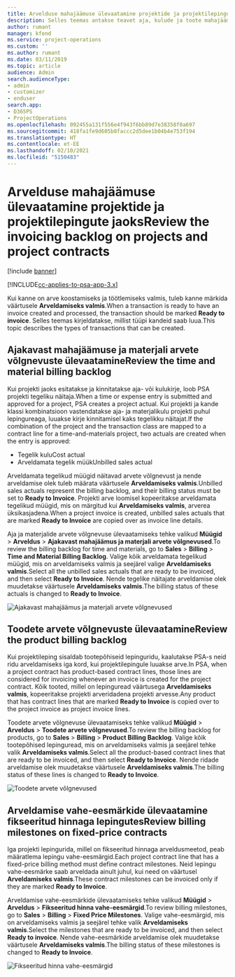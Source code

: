 ```yaml
---
title: Arvelduse mahajäämuse ülevaatamine projektide ja projektilepingute jaoks
description: Selles teemas antakse teavet aja, kulude ja toote mahajäämuste ülevaatamise ning selle kohta, kuidas neid arveldusvalmiks märkida.
author: rumant
manager: kfend
ms.service: project-operations
ms.custom: ''
ms.author: rumant
ms.date: 03/11/2019
ms.topic: article
audience: Admin
search.audienceType:
- admin
- customizer
- enduser
search.app:
- D365PS
- ProjectOperations
ms.openlocfilehash: 092455a131f556e4f943f6bb89d7e38358f0a697
ms.sourcegitcommit: 418fa1fe9d605b8faccc2d5dee1b04b4e753f194
ms.translationtype: HT
ms.contentlocale: et-EE
ms.lasthandoff: 02/10/2021
ms.locfileid: "5150483"
---
```

# <a name="review-the-invoicing-backlog-on-projects-and-project-contracts"></a><span data-ttu-id="b73e9-103">Arvelduse mahajäämuse ülevaatamine projektide ja projektilepingute jaoks</span><span class="sxs-lookup"><span data-stu-id="b73e9-103">Review the invoicing backlog on projects and project contracts</span></span>

[!include [banner](../includes/psa-now-project-operations.md)]

[!INCLUDE[cc-applies-to-psa-app-3.x](../includes/cc-applies-to-psa-app-3x.md)]

<span data-ttu-id="b73e9-104">Kui kanne on arve koostamiseks ja töötlemiseks valmis, tuleb kanne märkida väärtusele **Arveldamiseks valmis**.</span><span class="sxs-lookup"><span data-stu-id="b73e9-104">When a transaction is ready to have an invoice created and processed, the transaction should be marked **Ready to invoice**.</span></span> <span data-ttu-id="b73e9-105">Selles teemas kirjeldatakse, millist tüüpi kandeid saab luua.</span><span class="sxs-lookup"><span data-stu-id="b73e9-105">This topic describes the types of transactions that can be created.</span></span>

## <a name="review-the-time-and-material-billing-backlog"></a><span data-ttu-id="b73e9-106">Ajakavast mahajäämuse ja materjali arvete võlgnevuste ülevaatamine</span><span class="sxs-lookup"><span data-stu-id="b73e9-106">Review the time and material billing backlog</span></span>

<span data-ttu-id="b73e9-107">Kui projekti jaoks esitatakse ja kinnitatakse aja- või kulukirje, loob PSA projekti tegeliku näitaja.</span><span class="sxs-lookup"><span data-stu-id="b73e9-107">When a time or expense entry is submitted and approved for a project, PSA creates a project actual.</span></span> <span data-ttu-id="b73e9-108">Kui projekti ja kande klassi kombinatsioon vastendatakse aja- ja materjalikulu projekti puhul lepingureaga, luuakse kirje kinnitamisel kaks tegelikku näitajat.</span><span class="sxs-lookup"><span data-stu-id="b73e9-108">If the combination of the project and the transaction class are mapped to a contract line for a time-and-materials project, two actuals are created when the entry is approved:</span></span>

- <span data-ttu-id="b73e9-109">Tegelik kulu</span><span class="sxs-lookup"><span data-stu-id="b73e9-109">Cost actual</span></span> 
- <span data-ttu-id="b73e9-110">Arveldamata tegelik müük</span><span class="sxs-lookup"><span data-stu-id="b73e9-110">Unbilled sales actual</span></span>

<span data-ttu-id="b73e9-111">Arveldamata tegelikud müügid näitavad arvete võlgnevust ja nende arveldamise olek tuleb määrata väärtusele **Arveldamiseks valmis**.</span><span class="sxs-lookup"><span data-stu-id="b73e9-111">Unbilled sales actuals represent the billing backlog, and their billing status must be set to **Ready to Invoice**.</span></span> <span data-ttu-id="b73e9-112">Projekti arve loomisel kopeeritakse arveldamata tegelikud müügid, mis on märgitud kui **Arveldamiseks valmis**, arverea üksikasjadena.</span><span class="sxs-lookup"><span data-stu-id="b73e9-112">When a project invoice is created, unbilled sales actuals that are marked **Ready to Invoice** are copied over as invoice line details.</span></span>

<span data-ttu-id="b73e9-113">Aja ja materjalide arvete võlgnevuse ülevaatamiseks tehke valikud **Müügid** \> **Arveldus** \> **Ajakavast mahajäämus ja materjali arvete võlgnevused**.</span><span class="sxs-lookup"><span data-stu-id="b73e9-113">To review the billing backlog for time and materials, go to **Sales** \> **Billing** \> **Time and Material Billing Backlog**.</span></span> <span data-ttu-id="b73e9-114">Valige kõik arveldamata tegelikud müügid, mis on arveldamiseks valmis ja seejärel valige **Arveldamiseks valmis**.</span><span class="sxs-lookup"><span data-stu-id="b73e9-114">Select all the unbilled sales actuals that are ready to be invoiced, and then select **Ready to Invoice**.</span></span> <span data-ttu-id="b73e9-115">Nende tegelike näitajate arveldamise olek muudetakse väärtusele **Arveldamiseks valmis**.</span><span class="sxs-lookup"><span data-stu-id="b73e9-115">The billing status of these actuals is changed to **Ready to Invoice**.</span></span>

![Ajakavast mahajäämus ja materjali arvete võlgnevused](media/TMBacklog.png)

## <a name="review-the-product-billing-backlog"></a><span data-ttu-id="b73e9-117">Toodete arvete võlgnevuste ülevaatamine</span><span class="sxs-lookup"><span data-stu-id="b73e9-117">Review the product billing backlog</span></span>

<span data-ttu-id="b73e9-118">Kui projektileping sisaldab tootepõhiseid lepinguridu, kaalutakse PSA-s neid ridu arveldamiseks iga kord, kui projektilepingule luuakse arve.</span><span class="sxs-lookup"><span data-stu-id="b73e9-118">In PSA, when a project contract has product-based contract lines, those lines are considered for invoicing whenever an invoice is created for the project contract.</span></span> <span data-ttu-id="b73e9-119">Kõik tooted, millel on lepinguread väärtusega **Arveldamiseks valmis**, kopeeritakse projekti arveridadena projekti arvesse.</span><span class="sxs-lookup"><span data-stu-id="b73e9-119">Any product that has contract lines that are marked **Ready to Invoice** is copied over to the project invoice as project invoice lines.</span></span>

<span data-ttu-id="b73e9-120">Toodete arvete võlgnevuse ülevaatamiseks tehke valikud **Müügid** \> **Arveldus** \> **Toodete arvete võlgnevused**.</span><span class="sxs-lookup"><span data-stu-id="b73e9-120">To review the billing backlog for products, go to **Sales** \> **Billing** \> **Product Billing Backlog**.</span></span> <span data-ttu-id="b73e9-121">Valige kõik tootepõhised lepinguread, mis on arveldamiseks valmis ja seejärel tehke valik **Arveldamiseks valmis**.</span><span class="sxs-lookup"><span data-stu-id="b73e9-121">Select all the product-based contract lines that are ready to be invoiced, and then select **Ready to Invoice**.</span></span> <span data-ttu-id="b73e9-122">Nende ridade arveldamise olek muudetakse väärtusele **Arveldamiseks valmis**.</span><span class="sxs-lookup"><span data-stu-id="b73e9-122">The billing status of these lines is changed to **Ready to Invoice**.</span></span>

![Toodete arvete võlgnevused](media/ProductBacklog.png)

## <a name="review-billing-milestones-on-fixed-price-contracts"></a><span data-ttu-id="b73e9-124">Arveldamise vahe-eesmärkide ülevaatamine fikseeritud hinnaga lepingutes</span><span class="sxs-lookup"><span data-stu-id="b73e9-124">Review billing milestones on fixed-price contracts</span></span>

<span data-ttu-id="b73e9-125">Iga projekti lepingurida, millel on fikseeritud hinnaga arveldusmeetod, peab määratlema lepingu vahe-eesmärgid.</span><span class="sxs-lookup"><span data-stu-id="b73e9-125">Each project contract line that has a fixed-price billing method must define contract milestones.</span></span> <span data-ttu-id="b73e9-126">Neid lepingu vahe-eesmärke saab arveldada ainult juhul, kui need on väärtusel **Arveldamiseks valmis**.</span><span class="sxs-lookup"><span data-stu-id="b73e9-126">These contract milestones can be invoiced only if they are marked **Ready to Invoice**.</span></span> 

<span data-ttu-id="b73e9-127">Arveldamise vahe-eesmärkide ülevaatamiseks tehke valikud **Müügid** \> **Arveldus** \> **Fikseeritud hinna vahe-eesmärgid**.</span><span class="sxs-lookup"><span data-stu-id="b73e9-127">To review billing milestones, go to **Sales** \> **Billing** \> **Fixed Price Milestones**.</span></span> <span data-ttu-id="b73e9-128">Valige vahe-eesmärgid, mis on arveldamiseks valmis ja seejärel tehke valik **Arveldamiseks valmis**.</span><span class="sxs-lookup"><span data-stu-id="b73e9-128">Select the milestones that are ready to be invoiced, and then select **Ready to invoice**.</span></span> <span data-ttu-id="b73e9-129">Nende vahe-eesmärkide arveldamise olek muudetakse väärtusele **Arveldamiseks valmis**.</span><span class="sxs-lookup"><span data-stu-id="b73e9-129">The billing status of these milestones is changed to **Ready to Invoice**.</span></span>

![Fikseeritud hinna vahe-eesmärgid](media/FPBacklog.png)
